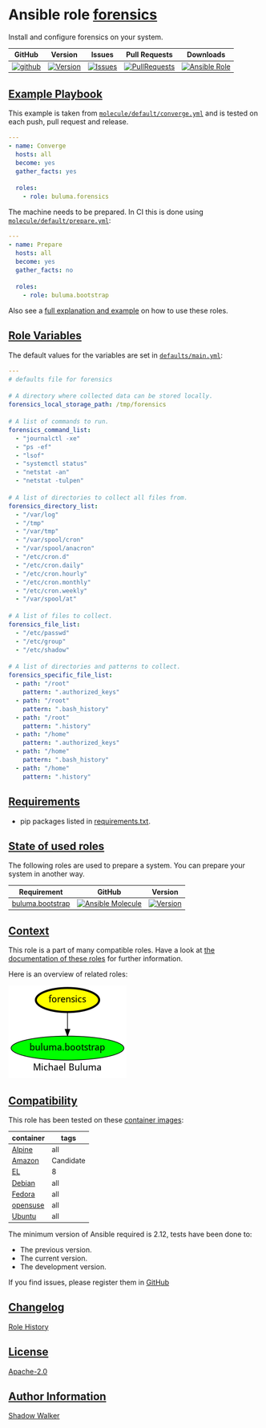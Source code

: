 # Ansible role [forensics](https://galaxy.ansible.com/ui/standalone/roles/buluma/forensics/documentation)

Install and configure forensics on your system.

|GitHub|Version|Issues|Pull Requests|Downloads|
|------|-------|------|-------------|---------|
|[![github](https://github.com/buluma/ansible-role-forensics/actions/workflows/molecule.yml/badge.svg)](https://github.com/buluma/ansible-role-forensics/actions/workflows/molecule.yml)|[![Version](https://img.shields.io/github/release/buluma/ansible-role-forensics.svg)](https://github.com/buluma/ansible-role-forensics/releases/)|[![Issues](https://img.shields.io/github/issues/buluma/ansible-role-forensics.svg)](https://github.com/buluma/ansible-role-forensics/issues/)|[![PullRequests](https://img.shields.io/github/issues-pr-closed-raw/buluma/ansible-role-forensics.svg)](https://github.com/buluma/ansible-role-forensics/pulls/)|[![Ansible Role](https://img.shields.io/ansible/role/d/buluma/forensics)](https://galaxy.ansible.com/ui/standalone/roles/buluma/forensics/documentation)|

## [Example Playbook](#example-playbook)

This example is taken from [`molecule/default/converge.yml`](https://github.com/buluma/ansible-role-forensics/blob/master/molecule/default/converge.yml) and is tested on each push, pull request and release.

```yaml
---
- name: Converge
  hosts: all
  become: yes
  gather_facts: yes

  roles:
    - role: buluma.forensics
```

The machine needs to be prepared. In CI this is done using [`molecule/default/prepare.yml`](https://github.com/buluma/ansible-role-forensics/blob/master/molecule/default/prepare.yml):

```yaml
---
- name: Prepare
  hosts: all
  become: yes
  gather_facts: no

  roles:
    - role: buluma.bootstrap
```

Also see a [full explanation and example](https://buluma.github.io/how-to-use-these-roles.html) on how to use these roles.

## [Role Variables](#role-variables)

The default values for the variables are set in [`defaults/main.yml`](https://github.com/buluma/ansible-role-forensics/blob/master/defaults/main.yml):

```yaml
---
# defaults file for forensics

# A directory where collected data can be stored locally.
forensics_local_storage_path: /tmp/forensics

# A list of commands to run.
forensics_command_list:
  - "journalctl -xe"
  - "ps -ef"
  - "lsof"
  - "systemctl status"
  - "netstat -an"
  - "netstat -tulpen"

# A list of directories to collect all files from.
forensics_directory_list:
  - "/var/log"
  - "/tmp"
  - "/var/tmp"
  - "/var/spool/cron"
  - "/var/spool/anacron"
  - "/etc/cron.d"
  - "/etc/cron.daily"
  - "/etc/cron.hourly"
  - "/etc/cron.monthly"
  - "/etc/cron.weekly"
  - "/var/spool/at"

# A list of files to collect.
forensics_file_list:
  - "/etc/passwd"
  - "/etc/group"
  - "/etc/shadow"

# A list of directories and patterns to collect.
forensics_specific_file_list:
  - path: "/root"
    pattern: ".authorized_keys"
  - path: "/root"
    pattern: ".bash_history"
  - path: "/root"
    pattern: ".history"
  - path: "/home"
    pattern: ".authorized_keys"
  - path: "/home"
    pattern: ".bash_history"
  - path: "/home"
    pattern: ".history"
```

## [Requirements](#requirements)

- pip packages listed in [requirements.txt](https://github.com/buluma/ansible-role-forensics/blob/master/requirements.txt).

## [State of used roles](#state-of-used-roles)

The following roles are used to prepare a system. You can prepare your system in another way.

| Requirement | GitHub | Version |
|-------------|--------|--------|
|[buluma.bootstrap](https://galaxy.ansible.com/buluma/bootstrap)|[![Ansible Molecule](https://github.com/buluma/ansible-role-bootstrap/actions/workflows/molecule.yml/badge.svg)](https://github.com/buluma/ansible-role-bootstrap/actions/workflows/molecule.yml)|[![Version](https://img.shields.io/github/release/buluma/ansible-role-bootstrap.svg)](https://github.com/shadowwalker/ansible-role-bootstrap)|

## [Context](#context)

This role is a part of many compatible roles. Have a look at [the documentation of these roles](https://buluma.github.io/) for further information.

Here is an overview of related roles:

![dependencies](https://raw.githubusercontent.com/buluma/ansible-role-forensics/png/requirements.png "Dependencies")

## [Compatibility](#compatibility)

This role has been tested on these [container images](https://hub.docker.com/u/buluma):

|container|tags|
|---------|----|
|[Alpine](https://hub.docker.com/r/buluma/alpine)|all|
|[Amazon](https://hub.docker.com/r/buluma/amazonlinux)|Candidate|
|[EL](https://hub.docker.com/r/buluma/enterpriselinux)|8|
|[Debian](https://hub.docker.com/r/buluma/debian)|all|
|[Fedora](https://hub.docker.com/r/buluma/fedora)|all|
|[opensuse](https://hub.docker.com/r/buluma/opensuse)|all|
|[Ubuntu](https://hub.docker.com/r/buluma/ubuntu)|all|

The minimum version of Ansible required is 2.12, tests have been done to:

- The previous version.
- The current version.
- The development version.

If you find issues, please register them in [GitHub](https://github.com/buluma/ansible-role-forensics/issues)

## [Changelog](#changelog)

[Role History](https://github.com/buluma/ansible-role-forensics/blob/master/CHANGELOG.md)

## [License](#license)

[Apache-2.0](https://github.com/buluma/ansible-role-forensics/blob/master/LICENSE)

## [Author Information](#author-information)

[Shadow Walker](https://buluma.github.io/)

